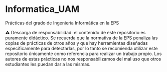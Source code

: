 # Informatica_UAM
Prácticas del grado de Ingeniería Informática en la EPS

⚠️ Descarga de responsabilidad: el contenido de este repositorio es puramente didáctico. Se recuerda que la normativa de la EPS penaliza las copias de prácticas de otros años y que hay herramientas diseñadas específicamente para detectarlas, por lo tanto se recomienda utilizar este repositorio únicamente como referencia para realizar un trabajo propio. Los autores de estas prácticas no nos responsabilizamos del mal uso que otros estudiantes les puedan dar a las mismas.
